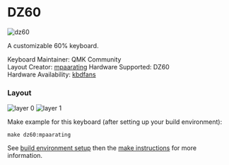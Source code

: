 # DZ60

![dz60](https://i.imgur.com/nVOX9Gb.jpg)

A customizable 60% keyboard.

Keyboard Maintainer: QMK Community  
Layout Creator: [mpaarating](https://github.com/mpaarating)
Hardware Supported: DZ60  
Hardware Availability: [kbdfans](https://kbdfans.myshopify.com/collections/pcb/products/dz60-60-pcb?variant=40971616717)

### Layout
![layer 0](https://i.imgur.com/uXFTNBs.png)
![layer 1](https://i.imgur.com/f7uTkDU.png)

Make example for this keyboard (after setting up your build environment):

    make dz60:mpaarating

See [build environment setup](https://docs.qmk.fm/#/getting_started_build_tools) then the [make instructions](https://docs.qmk.fm/#/getting_started_make_guide) for more information.
